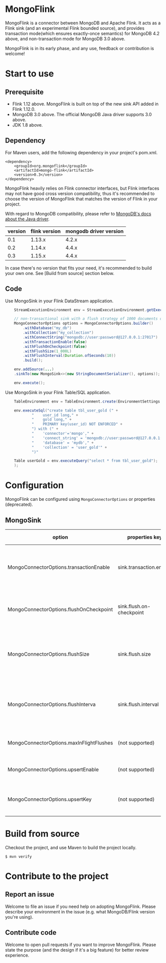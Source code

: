 # MongoFlink
MongoFlink is a connector between MongoDB and Apache Flink. It acts as a Flink sink (and an experimental Flink bounded
source), and provides transaction mode(which ensures exactly-once semantics) for MongoDB 4.2 above, and non-transaction
mode for MongoDB 3.0 above.

MongoFlink is in its early phase, and any use, feedback or contribution is welcome!

# Start to use
## Prerequisite

- Flink 1.12 above. MongoFlink is built on top of the new sink API added in Flink 1.12.0.
- MongoDB 3.0 above. The official MongoDB Java driver supports 3.0 above.
- JDK 1.8 above.

## Dependency

For Maven users, add the following dependency in your project's pom.xml.

```
<dependency>
	<groupId>org.mongoflink</groupId>
	<artifactId>mongo-flink</artifactId>
	<version>0.3</version>
</dependency>
```

MongoFlink heavily relies on Flink connector interfaces, but Flink interfaces may not have good cross version
compatibility, thus it's recommended to choose the version of MongoFlink that matches the version of Flink
in your project.

With regard to MongoDB compatibility, please refer to [MongoDB's docs about the Java driver](https://www.mongodb.com/docs/drivers/java/sync/current/compatibility/).

| version | flink version | mongodb driver version |
| ------- | ------------- |------------------------|
| 0.1 | 1.13.x | 4.2.x                  |
| 0.2 | 1.14.x | 4.4.x                  |
| 0.3 | 1.15.x | 4.4.x                  |

In case there's no version that fits your need, it's recommended to build your own one. See [Build from source]
section below.

## Code

Use MongoSink in your Flink DataStream application.

```java
	StreamExecutionEnvironment env = StreamExecutionEnvironment.getExecutionEnvironment();

	// non-transactional sink with a flush strategy of 1000 documents or 10 seconds
	MongoConnectorOptions options = MongoConnectorOptions.builder()
		.withDatabase("my_db")
		.withCollection("my_collection")
		.withConnectString("mongodb://user:password@127.0.0.1:27017")
		.withTransactionEnable(false)
		.withFlushOnCheckpoint(false)
		.withFlushSize(1_000L)
		.withFlushInterval(Duration.ofSeconds(10))
		.build();

	env.addSource(...)
	.sinkTo(new MongoSink<>(new StringDocumentSerializer(), options));

	env.execute();
```

Use MongoSink in your Flink Table/SQL application.

```java
	TableEnvironment env = TableEnvironment.create(EnvironmentSettings.inStreamingMode());

	env.executeSql("create table tbl_user_gold (" +
			"    user_id long," +
			"    gold long," +
			"    PRIMARY key(user_id) NOT ENFORCED" +
			") with (" +
			"    'connector'='mongo'," +
			"    'connect_string' = 'mongodb://user:password@127.0.0.1:27017'," +
			"    'database' = 'mydb'," +
			"    'collection' = 'user_gold'" +
			")"

	Table userGold = env.executeQuery("select * from tbl_user_gold");
	);
```

# Configuration

MongoFlink can be configured using `MongoConnectorOptions` or properties (deprecated).

## MongoSink

| option                                  | properties key           | description                                                                                | default value |
|-----------------------------------------|--------------------------|--------------------------------------------------------------------------------------------|--------------|
| MongoConnectorOptions.transactionEnable | sink.transaction.enable  | Whether to use transactions in MongoSink (requires MongoDB 4.2+).                          | false        |
| MongoConnectorOptions.flushOnCheckpoint | sink.flush.on-checkpoint | Whether to flush the buffered documents on checkpoint barriers.                            | false        |
| MongoConnectorOptions.flushSize         | sink.flush.size          | Max buffered documents before flush. Only valid when `sink.flush.on-checkpoint` is `false`. | 1000         |
| MongoConnectorOptions.flushInterva      | sink.flush.interval      | Flush interval in milliseconds. Only valid when `sink.flush.on-checkpoint` is `false`.     | 30000        |
| MongoConnectorOptions.maxInFlightFlushes | (not supported)          | Max in-flight flushes before blocking the writer.                                   | 5            |
| MongoConnectorOptions.upsertEnable | (not supported)          | Whenter to write documents via upsert mode.                                                | false        |
| MongoConnectorOptions.upsertKey | (not supported)          | The primary keys for upsert. Only valid in upsert mode.                                    | []           |


# Build from source

Checkout the project, and use Maven to build the project locally.

```
$ mvn verify
```

# Contribute to the project

## Report an issue
Welcome to file an issue if you need help on adopting MongoFlink. Please describe your environment in the issue
(e.g. what MongoDB/Flink version you're using).

## Contribute code
Welcome to open pull requests if you want to improve MongoFlink. Please state the purpose (and the design if it's a big
feature) for better review experience.
